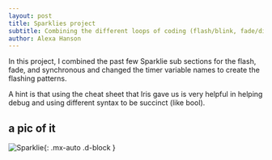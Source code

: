 ```yaml
---
layout: post
title: Sparklies project
subtitle: Combining the different loops of coding (flash/blink, fade/dipper, and synchronous) in Arduino to create a unique flashing LED pattern.
author: Alexa Hanson
---
```


In this project, I combined the past few Sparklie sub sections for the flash, fade, and synchronous and changed the timer variable names to create the flashing patterns. 

A hint is that using the cheat sheet that Iris gave us is very helpful in helping debug and using different syntax to be succinct (like bool). 

## a pic of it


![Sparklie](https://alexahanson22-ui.github.io/assets/img/sparklie.jpeg){: .mx-auto .d-block }
